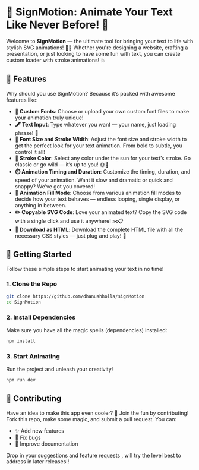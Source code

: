 # 🎉 SignMotion: Animate Your Text Like Never Before! 🎨

Welcome to **SignMotion** — the ultimate tool for bringing your text to life with stylish SVG animations! 🕺💫 Whether you're designing a website, crafting a presentation, or just looking to have some fun with text, you can create custom loader with stroke animations! 💥

## 🌟 Features

Why should you use SignMotion? Because it’s packed with awesome features like:

- **🎨 Custom Fonts**: Choose or upload your own custom font files to make your animation truly unique!
- **🖋️ Text Input**: Type whatever you want — your name, just loading phrase! 🤫
- **📏 Font Size and Stroke Width**: Adjust the font size and stroke width to get the perfect look for your text animation. From bold to subtle, you control it all!
- **🌈 Stroke Color**: Select any color under the sun for your text’s stroke. Go classic or go wild — it’s up to you! 🌞🌙
- **⏱️ Animation Timing and Duration**: Customize the timing, duration, and speed of your animation. Want it slow and dramatic or quick and snappy? We’ve got you covered!
- **🔄 Animation Fill Mode**: Choose from various animation fill modes to decide how your text behaves — endless looping, single display, or anything in between.
- **✏️ Copyable SVG Code**: Love your animated text? Copy the SVG code with a single click and use it anywhere! ✂️📋
- **💾 Download as HTML**: Download the complete HTML file with all the necessary CSS styles — just plug and play! 🚀

## 🚀 Getting Started

Follow these simple steps to start animating your text in no time!

### 1. Clone the Repo

```bash
git clone https://github.com/dhanushholla/signMotion
cd SignMotion
```

### 2. Install Dependencies

Make sure you have all the magic spells (dependencies) installed:

```bash
npm install
```

### 3. Start Animating

Run the project and unleash your creativity!

```bash
npm run dev
```

## 🤝 Contributing

Have an idea to make this app even cooler? 🌈 Join the fun by contributing! Fork this repo, make some magic, and submit a pull request. You can:

- ✨ Add new features
- 🐞 Fix bugs
- 📖 Improve documentation

Drop in your suggestions and feature requests , will try the level best to address in later releases!!